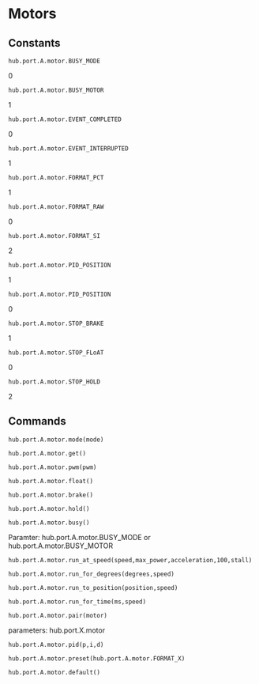 # Motors

## Constants

```
hub.port.A.motor.BUSY_MODE
```
0

```
hub.port.A.motor.BUSY_MOTOR
```
1 

```
hub.port.A.motor.EVENT_COMPLETED
```
0

```
hub.port.A.motor.EVENT_INTERRUPTED
```
1

```
hub.port.A.motor.FORMAT_PCT
```
1

```
hub.port.A.motor.FORMAT_RAW
```
0

```
hub.port.A.motor.FORMAT_SI
```
2

```
hub.port.A.motor.PID_POSITION
```
1

```
hub.port.A.motor.PID_POSITION
```
0

```
hub.port.A.motor.STOP_BRAKE
```
1
```
hub.port.A.motor.STOP_FLoAT
```
0
```
hub.port.A.motor.STOP_HOLD
```
2


## Commands 

```
hub.port.A.motor.mode(mode)
```

```
hub.port.A.motor.get()
```

```
hub.port.A.motor.pwm(pwm)
```


```
hub.port.A.motor.float()
```

```
hub.port.A.motor.brake()
```

```
hub.port.A.motor.hold()
```

```
hub.port.A.motor.busy()
```
Paramter:
hub.port.A.motor.BUSY_MODE or hub.port.A.motor.BUSY_MOTOR

```
hub.port.A.motor.run_at_speed(speed,max_power,acceleration,100,stall)
```

```
hub.port.A.motor.run_for_degrees(degrees,speed)
```

```
hub.port.A.motor.run_to_position(position,speed)
```

```
hub.port.A.motor.run_for_time(ms,speed)
```

```
hub.port.A.motor.pair(motor)
```
parameters: hub.port.X.motor

```
hub.port.A.motor.pid(p,i,d)
```

```
hub.port.A.motor.preset(hub.port.A.motor.FORMAT_X)
```

```
hub.port.A.motor.default()
```